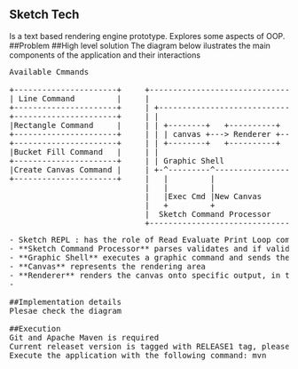 ## Sketch Tech
Is a text based rendering engine prototype. Explores some aspects of OOP.
##Problem
##High level solution
The diagram below ilustrates the main components of the application and their interactions
<pre>
Available Cmmands

+----------------------+     +---------------------------------+
| Line Command         |     |                                 |
+----------------------+     | +----------------------------+  |
+----------------------+     | |                            |  |
|Rectangle Command     |     | | +--------+   +----------+  |  |        +---------------+
+----------------------+     | | | canvas +---> Renderer +-------------->System Console |
+----------------------+     | | +--------+   +----------+  |  |        +-------+-------+
|Bucket Fill Command   |     | |                            |  |                |
+----------------------+     | | Graphic Shell              |  |                |
|Create Canvas Command |     | +-^---------^----------------+  |                |
+----------------------+     |   |         |                   |                |
                             |   |         |                   |          +-----v-------+
                             |   |Exec Cmd |New Canvas         <----------+ Sketch REPL |
                             |   +         +                   |          +-------------+
                             |  Sketch Command Processor       |
                             +---------------------------------+
<pre>
- Sketch REPL : has the role of Read Evaluate Print Loop component that reads the literal commands from the System Console and passes them for execution to the Sketch **Sketch Command Processor** component. The REPL will terminate the loop when **Exit Command** is received.
- **Sketch Command Processor** parses validates and if valid pases the command for execution to the **Graphic Shell** component.
- **Graphic Shell** executes a graphic command and sends the results to the renderer
- **Canvas** represents the rendering area
- **Renderer** renders the canvas onto specific output, in this case system console.
- 

##Implementation details
Plesae check the diagram

##Execution
Git and Apache Maven is required
Current releaset version is tagged with RELEASE1 tag, please run: git checkout RELEASE1
Execute the application with the following command: mvn



